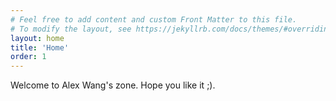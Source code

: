 ```yaml
---
# Feel free to add content and custom Front Matter to this file.
# To modify the layout, see https://jekyllrb.com/docs/themes/#overriding-theme-defaults
layout: home
title: 'Home'
order: 1
---
```

<!-- <img src="me.jpg" alt="Alex's selfie" class="center" style="border=1"> -->

<!-- !['Alex's selfie](./me.jpg){:class="img-responsive"} -->

<!-- I'm Alex Wang. come from Shenzhen, a modern city in the south of China. I am a Ph.D. student at Baylor College of Medicine currently, and hopefully the next few years. Houston is a cool place for ppl like me. 
 -->
Welcome to Alex Wang's zone. Hope you like it ;).